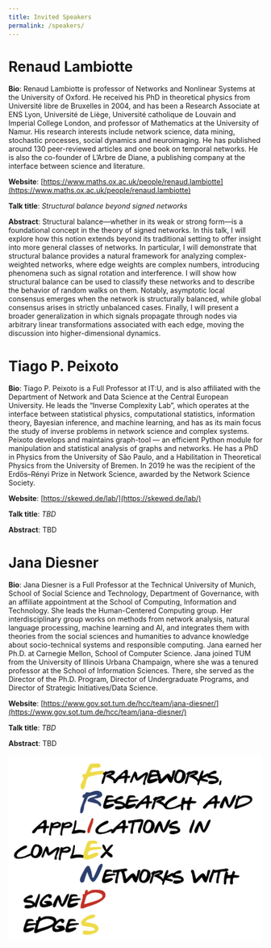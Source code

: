 ```yaml
---
title: Invited Speakers
permalink: /speakers/
---
```

# Renaud Lambiotte
**Bio**: Renaud Lambiotte is professor of Networks and Nonlinear Systems at the University of Oxford. He received his PhD in theoretical physics from Université libre de Bruxelles in 2004, and has been a Research Associate at ENS Lyon, Université de Liège, Université catholique de Louvain and Imperial College London, and professor of Mathematics at the University of Namur.
His research interests include network science, data mining, stochastic processes, social dynamics and neuroimaging. He has published around 130 peer-reviewed articles and one book on temporal networks. He is also the co-founder of L’Arbre de Diane, a publishing company at the interface between science and literature.

**Website**: [https://www.maths.ox.ac.uk/people/renaud.lambiotte](https://www.maths.ox.ac.uk/people/renaud.lambiotte)

**Talk title**: *Structural balance beyond signed networks*

**Abstract**: Structural balance—whether in its weak or strong form—is a foundational concept in the theory of signed networks. In this talk, I will explore how this notion extends beyond its traditional setting to offer insight into more general classes of networks. In particular, I will demonstrate that structural balance provides a natural framework for analyzing complex-weighted networks, where edge weights are complex numbers, introducing phenomena such as signal rotation and interference. I will show how structural balance can be used to classify these networks and to describe the behavior of random walks on them. Notably, asymptotic local consensus emerges when the network is structurally balanced, while global consensus arises in strictly unbalanced cases. Finally, I will present a broader generalization in which signals propagate through nodes via arbitrary linear transformations associated with each edge, moving the discussion into higher-dimensional dynamics.

# Tiago P. Peixoto

**Bio**: Tiago P. Peixoto is a Full Professor at IT:U, and is also affiliated with the Department of Network and Data Science at the Central European University. He leads the “Inverse Complexity Lab”, which operates at the interface between statistical physics, computational statistics, information theory, Bayesian inference, and machine learning, and has as its main focus the study of inverse problems in network science and complex systems. Peixoto develops and maintains graph-tool — an efficient Python module for manipulation and statistical analysis of graphs and networks. He has a PhD in Physics from the University of São Paulo, and a Habilitation in Theoretical Physics from the University of Bremen. In 2019 he was the recipient of the Erdős–Rényi Prize in Network Science, awarded by the Network Science Society.

**Website**: [https://skewed.de/lab/](https://skewed.de/lab/)

**Talk title**: *TBD*

**Abstract**: TBD


# Jana Diesner

**Bio**: Jana Diesner is a Full Professor at the Technical University of Munich, School of Social Science and Technology, Department of Governance, with an affiliate appointment at the School of Computing, Information and Technology. She leads the Human-Centered Computing group. Her interdisciplinary group works on methods from network analysis, natural language processing, machine learning and AI, and integrates them with theories from the social sciences and humanities to advance knowledge about socio-technical systems and responsible computing. Jana earned her Ph.D. at Carnegie Mellon, School of Computer Science. Jana joined TUM from the University of Illinois Urbana Champaign, where she was a tenured professor at the School of Information Sciences. There, she served as the Director of the Ph.D. Program, Director of Undergraduate Programs, and Director of Strategic Initiatives/Data Science.

**Website**: [https://www.gov.sot.tum.de/hcc/team/jana-diesner/](https://www.gov.sot.tum.de/hcc/team/jana-diesner/)

**Talk title**: *TBD*

**Abstract**: TBD


![Abstract Submission](/assets/logo.png)
